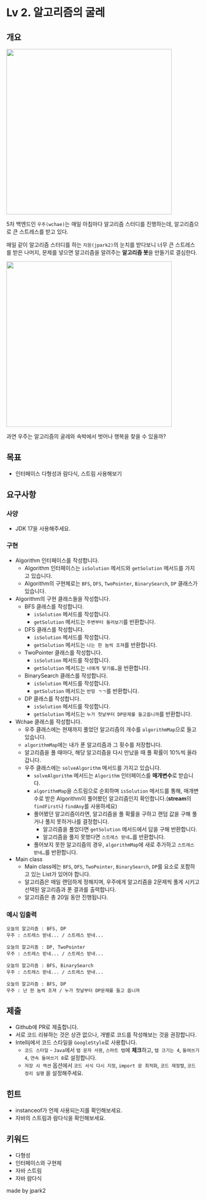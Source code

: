 # Lv 2. 알고리즘의 굴레

## 개요

<img width="431" src="https://github.com/42cabi/on-boarding/assets/82518170/0c864d3f-cdb7-4abc-bf3f-f342ec16df97">


5차 백엔드인 `우주(wchae)`는 매일 아침마다 알고리즘 스터디를 진행하는데, 알고리즘으로 큰 스트레스를 받고 있다.

매일 같이 알고리즘 스터디를 하는 `지원(jpark2)`의 눈치를 받다보니 너무 큰 스트레스를 받은 나머지, 문제를 넣으면 알고리즘을 알려주는 **알고리즘 봇**을 만들기로 결심한다.

<img width="431" src="https://github.com/42cabi/on-boarding/assets/82518170/39428c59-9c7b-47b4-8c63-633aa20891de">


과연 우주는 알고리즘의 굴레와 속박에서 벗어나 행복을 찾을 수 있을까?

## 목표

- 인터페이스 다형성과 람다식, 스트림 사용해보기

## 요구사항

### 사양

- JDK 17을 사용해주세요.

### 구현

- Algorithm 인터페이스를 작성합니다.
    - Algorithm 인터페이스는 `isSolution` 메서드와 `getSolution` 메서드를 가지고 있습니다.
    - Algorithm의 구현체로는 `BFS`, `DFS`, `TwoPointer`, `BinarySearch`, `DP` 클래스가 있습니다.
- Algorithm의 구현 클래스들을 작성합니다.
    - BFS 클래스를 작성합니다.
        - `isSolution` 메서드를 작성합니다.
        - `getSolution` 메서드는 `주변부터 둘러보기`를 반환합니다.
    - DFS 클래스를 작성합니다.
        - `isSolution` 메서드를 작성합니다.
        - `getSolution` 메서드는 `나는 한 놈씩 조져`를 반환합니다.
    - TwoPointer 클래스를 작성합니다.
        - `isSolution` 메서드를 작성합니다.
        - `getSolution` 메서드는 `너에게 닿기를…`을 반환합니다.
    - BinarySearch 클래스를 작성합니다.
        - `isSolution` 메서드를 작성합니다.
        - `getSolution` 메서드는 `반띵 ㄱㄱ`를 반환합니다.
    - DP 클래스를 작성합니다.
        - `isSolution` 메서드를 작성합니다.
        - `getSolution` 메서드는 `누가 첫날부터 DP문제를 들고옵니까`를 반환합니다.
- Wchae 클래스를 작성합니다.
    - 우주 클래스에는 현재까지 풀었던 알고리즘의 개수를 `algorithmMap`으로 들고 있습니다.
    - `algorithmMap`에는 내가 푼 알고리즘과 그 횟수를 저장합니다.
    - 알고리즘을 풀 때마다, 해당 알고리즘을 다시 만났을 때 풀 확률이 10%씩 올라갑니다.
    - 우주 클래스에는 `solveAlgorithm` 메서드를 가지고 있습니다.
        - `solveAlgorithm` 메서드는 `Algorithm` 인터페이스를 **매개변수**로 받습니다.
        - `algorithmMap`을 스트림으로 순회하며 `isSolution` 메서드를 통해, 매개변수로 받은 Algorithm이 풀어봤던 알고리즘인지 확인합니다.(**stream**의 `findFirst`나 `findAny`를 사용하세요)
        - 풀어봤던 알고리즘이라면, 알고리즘을 풀 확률을 구하고 랜덤 값을 구해 풀거나 풀지 못하거나를 결정합니다.
            - 알고리즘을 풀었다면 `getSolution` 메서드에서 답을 구해 반환합니다.
            - 알고리즘을 풀지 못했다면 `스트레스 받네…`를 반환합니다.
        - 풀어보지 못한 알고리즘의 경우, `algorithmMap`에 새로 추가하고 `스트레스 받네…`를 반환합니다.
- Main class
    - Main class에는 `BFS`, `DFS`, `TwoPointer`, `BinarySearch`, `DP`를 요소로 포함하고 있는 List가 있어야 합니다.
    - 알고리즘은 매일 랜덤하게 정해지며, 우주에게 알고리즘을 2문제씩 풀게 시키고 선택된 알고리즘과 푼 결과를 출력합니다.
    - 알고리즘은 총 20일 동안 진행됩니다.

### 예시 입출력

```
오늘의 알고리즘 : BFS, DP
우주 : 스트레스 받네... / 스트레스 받네...

오늘의 알고리즘 : DP, TwoPointer
우주 : 스트레스 받네... / 스트레스 받네...

오늘의 알고리즘 : BFS, BinarySearch
우주 : 스트레스 받네... / 스트레스 받네...

오늘의 알고리즘 : BFS, DP
우주 : 난 한 놈씩 조져 / 누가 첫날부터 DP문제를 들고 옵니까
```

## 제출

- Github에 PR로 제출합니다.
- 서로 코드 리뷰하는 것은 상관 없으나, 개별로 코드를 작성해보는 것을 권장합니다.
- Intellij에서 코드 스타일을 `GoogleStyle`로 사용합니다.
    - `코드 스타일` - `Java`에서 `탭 문자 사용`, `스마트 탭`에 **체크**하고, `탭 크기는 4`, `들여쓰기 4`, `연속 들여쓰기 8`로 설정합니다.
    - `저장 시 액션` 옵션에서 `코드 서식 다시 지정`, `import 문 최적화`, `코드 재정렬`, `코드 정리 실행` 을 설정해주세요.

## 힌트

- instanceof가 언제 사용되는지를 확인해보세요.
- 자바의 스트림과 람다식을 확인해보세요.

## 키워드

- 다형성
- 인터페이스와 구현체
- 자바 스트림
- 자바 람다식

made by jpark2
